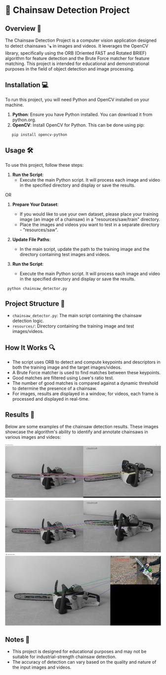 # 🌲 Chainsaw Detection Project

## Overview 📖

The Chainsaw Detection Project is a computer vision application designed to detect chainsaws 🪚 in images and videos. It leverages the OpenCV library, specifically using the ORB (Oriented FAST and Rotated BRIEF) algorithm for feature detection and the Brute Force matcher for feature matching. This project is intended for educational and demonstrational purposes in the field of object detection and image processing.

## Installation 💻

To run this project, you will need Python and OpenCV installed on your machine.

1. **Python**: Ensure you have Python installed. You can download it from python.org.
2. **OpenCV**: Install OpenCV for Python. This can be done using pip:

```
   pip install opencv-python
```
## Usage 🛠️

To use this project, follow these steps:

1. **Run the Script**:
   - Execute the main Python script. It will process each image and video in the specified directory and display or save the results.

OR

1. **Prepare Your Dataset**:
   - If you would like to use your own dataset, please place your training image (an image of a chainsaw) in a "resources/saw/train" directory.
   - Place the images and videos you want to test in a separate directory - "resources/saw".

2. **Update File Paths**:
   - In the main script, update the path to the training image and the directory containing test images and videos.

3. **Run the Script**:
   - Execute the main Python script. It will process each image and video in the specified directory and display or save the results.

  ```
   python chainsaw_detector.py
  ```
## Project Structure 📁

- `chainsaw_detector.py`: The main script containing the chainsaw detection logic.
- `resources/`: Directory containing the training image and test images/videos.

## How It Works 🔍

- The script uses ORB to detect and compute keypoints and descriptors in both the training image and the target images/videos.
- A Brute Force matcher is used to find matches between these keypoints.
- Good matches are filtered using Lowe's ratio test.
- The number of good matches is compared against a dynamic threshold to determine the presence of a chainsaw.
- For images, results are displayed in a window; for videos, each frame is processed and displayed in real-time.

## Results 📸

Below are some examples of the chainsaw detection results. These images showcase the algorithm's ability to identify and annotate chainsaws in various images and videos:

![Result 1](results/saw_detection/result1.png)
![Result 2](results/saw_detection/result2.png)
![Result from video](results/saw_detection/result_video.png)

## Notes 📝

- This project is designed for educational purposes and may not be suitable for industrial-strength chainsaw detection.
- The accuracy of detection can vary based on the quality and nature of the input images and videos.
